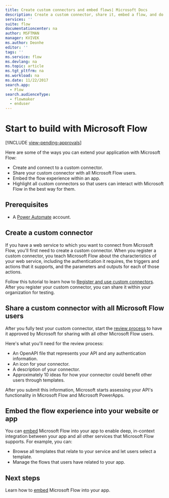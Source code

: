 ```yaml
---
title: Create custom connectors and embed flows| Microsoft Docs
description: Create a custom connector, share it, embed a flow, and do much more.
services: ''
suite: flow
documentationcenter: na
author: MSFTMAN
manager: KVIVEK
ms.author: Deonhe
editor: ''
tags: ''
ms.service: flow
ms.devlang: na
ms.topic: article
ms.tgt_pltfrm: na
ms.workload: na
ms.date: 11/22/2017
search.app: 
  - Flow
search.audienceType: 
  - flowmaker
  - enduser
---
```

# Start to build with Microsoft Flow
[!INCLUDE [view-pending-approvals](includes/cc-rebrand.md)]

Here are some of the ways you can extend your application with Microsoft Flow:

* Create and connect to a custom connector.
* Share your custom connector with all Microsoft Flow users.
* Embed the flow experience within an app.
* Highlight all custom connectors so that users can interact with Microsoft Flow in the best way for them.

## Prerequisites

* A [Power Automate](https://flow.microsoft.com) account.

## Create a custom connector

If you have a web service to which you want to connect from Microsoft Flow, you'll first need to create a custom connector. When you register a custom connector, you teach Microsoft Flow about the characteristics of your web service, including the authentication it requires, the triggers and actions that it supports, and the parameters and outputs for each of those actions.

Follow this tutorial to learn how to [Register and use custom connectors](https://powerapps.microsoft.com/tutorials/register-custom-api/). After you register your custom connector, you can share it within your organization for testing.

## Share a custom connector with all Microsoft Flow users

After you fully test your custom connector, start the [review process](https://flow.microsoft.com/blog/calling-all-saas-apps-now-you-can-build-your-own-connector-for-flow-and-logic-apps/) to have it approved by Microsoft for sharing with all other Microsoft Flow users.

Here's what you'll need for the review process:

* An OpenAPI file that represents your API and any authentication information.
* An icon for your connector.
* A description of your connector.
* Approximately 10 ideas for how your connector could benefit other users through templates.

After you submit this information, Microsoft starts assessing your API's functionality in Microsoft Flow and Microsoft PowerApps.

## Embed the flow experience into your website or app

You can [embed](developer/embed-flow-dev.md) Microsoft Flow into your app to enable deep, in-context integration between your app and all other services that Microsoft Flow supports. For example, you can:

* Browse all templates that relate to your service and let users select a template.
* Manage the flows that users have related to your app.

## Next steps

Learn how to [embed](developer/embed-flow-dev.md) Microsoft Flow into your app.
